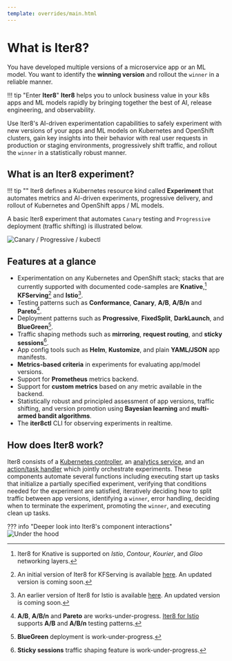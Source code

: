 ```yaml
---
template: overrides/main.html
---
```


# What is Iter8?

You have developed multiple versions of a microservice app or an ML model. You want to identify the **winning version** and rollout the `winner` in a reliable manner.

!!! tip "Enter **Iter8**"
    **Iter8** helps you to unlock business value in your k8s apps and ML models rapidly by bringing together the best of AI, release engineering, and observability. 

Use Iter8's AI-driven experimentation capabilities to safely experiment with new versions of your apps and ML models on Kubernetes and OpenShift clusters, gain key insights into their behavior with real user requests in production or staging environments, progressively shift traffic, and rollout the `winner` in a statistically robust manner.

## What is an Iter8 experiment?

!!! tip ""
    Iter8 defines a Kubernetes resource kind called **Experiment** that automates metrics and AI-driven experiments, progressive delivery, and rollout of Kubernetes and OpenShift apps / ML models.

A basic Iter8 experiment that automates `Canary` testing and `Progressive` deployment (traffic shifting) is illustrated below.

![Canary / Progressive / kubectl](/assets/images/canary-progressive-kubectl.png)

## Features at a glance

- Experimentation on any Kubernetes and OpenShift stack; stacks that are currently supported with documented code-samples are **Knative**,[^1] **KFServing**[^2] and **Istio**[^3].
- Testing patterns such as **Conformance**, **Canary**, **A/B**, **A/B/n** and **Pareto**[^4].
- Deployment patterns such as **Progressive**, **FixedSplit**, **DarkLaunch**, and **BlueGreen**[^5].
- Traffic shaping methods such as **mirroring**, **request routing**, and **sticky sessions**[^6].
- App config tools such as **Helm**, **Kustomize**, and plain **YAML/JSON** app manifests.
- **Metrics-based criteria** in experiments for evaluating app/model versions.
- Support for **Prometheus** metrics backend.
- Support for **custom metrics** based on any metric available in the backend.
- Statistically robust and principled assessment of app versions, traffic shifting, and version promotion using **Bayesian learning** and **multi-armed bandit algorithms**.
- The **iter8ctl** CLI for observing experiments in realtime.

## How does Iter8 work?

Iter8 consists of a [Kubernetes controller](https://github.com/iter8-tools/etc3), an [analytics service](https://github.com/iter8-tools/iter8-analytics), and an [action/task handler](https://github.com/iter8-tools/handler) which jointly orchestrate experiments. These components automate several functions including executing start up tasks that initialize a partially specified experiment, verifying that conditions needed for the experiment are satisfied, iteratively deciding how to split traffic between app versions, identifying a `winner`, error handling, deciding when to terminate the experiment, promoting the `winner`, and executing clean up tasks.

??? info "Deeper look into Iter8's component interactions"
    ![Under the hood](/assets/images/under-the-hood.png)

[^1]: Iter8 for Knative is supported on *Istio*, *Contour*, *Kourier*, and *Gloo* networking layers.
[^2]: An initial version of Iter8 for KFServing is available [here](https://github.com/iter8-tools/iter8-kfserving). An updated version is coming soon.
[^3]: An earlier version of Iter8 for Istio is available [here](https://github.com/iter8-tools/iter8). An updated version is coming soon.
[^4]: **A/B**, **A/B/n** and **Pareto** are works-under-progress. [Iter8 for Istio](https://github.com/iter8-tools/iter8) supports **A/B** and **A/B/n** testing patterns.
[^5]: **BlueGreen** deployment is work-under-progress.
[^6]: **Sticky sessions** traffic shaping feature is work-under-progress.
